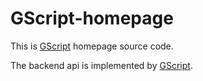# GScript-homepage
This is [GScript](https://github.com/crossoverjie/gscript) homepage source code.

The backend api is implemented by [GScript](https://github.com/crossoverjie/gscript).

